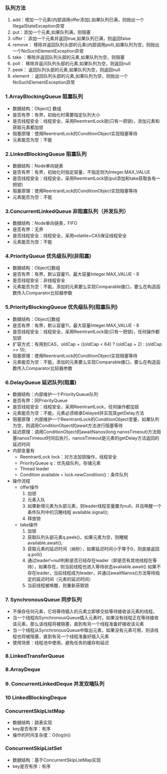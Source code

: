 ### 队列方法

1. add：增加一个元索(内部调用offer添加),如果队列已满，则抛出一个IllegalStateException异常
2. put：添加一个元素,如果队列满，则阻塞
3. offer： 添加一个元素并返回true,如果队列已满，则返回false
4. remove： 移除并返回队列头部的元素(内部调用poll),如果队列为空，则抛出一个NoSuchElementException异常
5. take ：移除并返回队列头部的元素,如果队列为空，则阻塞
6. poll： 移除并返问队列头部的元素,如果队列为空，则返回null
7. peek： 返回队列头部的元素,如果队列为空，则返回null
8. element ：返回队列头部的元素,如果队列为空，则抛出一个NoSuchElementException异常

### 1.ArrayBlockingQueue 阻塞队列

- 数据结构：Object[] 数组
- 是否有界：有界，初始化时需要指定队列大小
- 是否线程安全：线程安全，采用ReentrantLock锁(只有一把锁)，添加元素和获取元素都加锁
- 阻塞原理：使用ReentrantLock的ConditionObject实现阻塞等待
- 元素能否为空：不能

### 2.LinkedBlockingQueue 阻塞队列

- 数据结构：Node单向链表
- 是否有界：有界，初始化时指定容量，不指定则为Integer.MAX_VALUE
- 是否线程安全：线程安全，采用ReentrantLock锁(put添加和take获取各有一把锁)
- 阻塞原理：使用ReentrantLock的ConditionObject实现阻塞等待
- 元素能否为空：不能

### 3.ConcurrentLinkedQueue 非阻塞队列（并发队列）

- 数据结构：Node单向链表，FIFO
- 是否有界：无界
- 是否线程安全：线程安全，采用volatile+CAS保证线程安全
- 元素能否为空：不能

### 4.PriorityQueue 优先级队列(非阻塞)

- 数据结构：Object[]数组
- 是否有界：有界，默认容量11，最大容量Integer.MAX_VALUE - 8
- 是否线程安全：非线程安全
- 元素能否为空：不能，添加的元素要么实现Comparable接口，要么在构造函数传入Comparator比较器参数

### 5.PriorityBlockingQueue 优先级队列(阻塞队列)

- 数据结构：Object[]数组
- 是否有界：有界，默认容量11，最大容量Integer.MAX_VALUE - 8
- 是否线程安全：线程安全，采用ReentrantLock锁(只有一把锁)，任何操作都加锁
- 扩容方式：有用到CAS，oldCap + ((oldCap < 64) ? (oldCap + 2) : (oldCap >> 1));
- 阻塞原理：使用ReentrantLock的ConditionObject实现阻塞等待
- 元素能否为空：不能，添加的元素要么实现Comparable接口，要么在构造函数传入Comparator比较器参数

### 6.DelayQueue 延迟队列(阻塞)

- 数据结构：内部维护一个PriorityQueue队列
- 是否有界：同PriorityQueue
- 是否线程安全：线程安全，采用ReentrantLock，任何操作都加锁
- 元素能否为空：不能，元素必须继承Delayed并实现其getDelay方法
- 阻塞原理：内部维护一个ReentrantLock的ConditionObject变量，如果队列为空，则调用ConditionObject的await方法进行阻塞等待
- 延迟原理：调用ConditionObject的awaitNanos(long nanosTimeout)方法阻塞nanosTimeout时间后执行，nanosTimeout是元素的getDelay方法返回的延迟时间
- 内部变量有
    - ReentrantLock lock：对方法加锁操作，线程安全
    - PriorityQueue<E> q：优先级队列，存储元素
    - Thread leader
    - Condition available = lock.newCondition()：条件队列
- 操作流程
    - offer操作
        1. 加锁
        2. 元素入队
        3. 如果新增元素为头部元素，则leader线程变量置为null，并且唤醒一个条件队列中的沉睡线程 available.signal();
        4. 释放锁
    - take操作
        1. 加锁
        2. 获取队列头部元素q.peek()，如果元素为空，则睡眠available.await();
        3. 获取元素的延迟时间（纳秒），如果延迟时间小于等于0，则直接返回q.poll()
        4. 通过leader!=null判断是否已经存在leader（即是否有其他线程在等待），如果存在，则当前线程也进入等待状态available.await()
           如果不存在leader，当前线程成为leader，并通过awaitNanos()方法等待指定的延迟时间（元素的延迟时间）
        5. 当前线程被唤醒，则重新获取锁

### 7. SynchronousQueue 同步队列

- 不保存任何元素，它将等待插入的元素立即移交给等待接收该元素的线程。
- 当一个线程向SynchronousQueue插入元素时，如果没有线程正在等待接收该元素，那么该线程将被阻塞，直到有另一个线程准备好接收该元素
- 当一个线程从SynchronousQueue中取出元素，如果没有元素可用，则该线程也将被阻塞，直到有另一个线程准备好插入元素
- 使用场景：线程池中使用，避免任务的缓存和延迟

### 8.LinkedTransferQueue

### 8.ArrayDeque

### 9. ConcurrentLinkedDeque 并发双端队列

### 10 LinkedBlockingDeque

### ConcurrentSkipListMap

- 数据结构：跳表实现
- key是否有序：有序
- 操作的时间复杂度：O(log(n))

### ConcurrentSkipListSet

- 数据结构：基于ConcurrentSkipListMap实现
- key是否有序：有序
